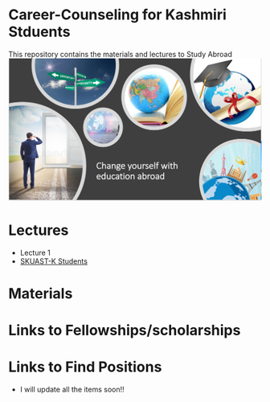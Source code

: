 # Career-Counseling for Kashmiri Stduents

This repository contains the materials and lectures to Study Abroad
![](www/image.png)


# Lectures
- Lecture 1
- [SKUAST-K Students]()

# Materials


# Links to Fellowships/scholarships

# Links to Find Positions


- I will update all the items soon!!
